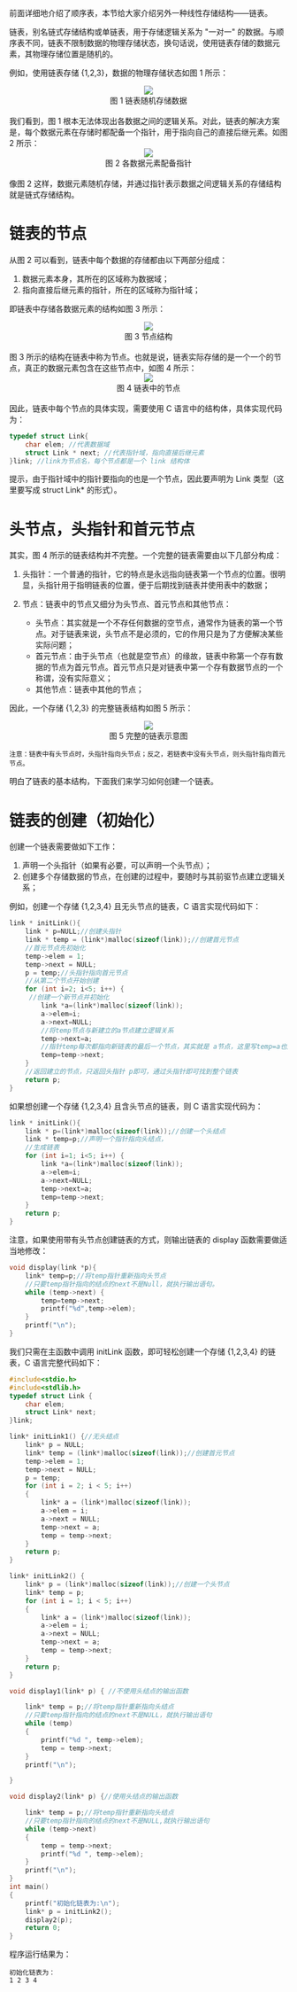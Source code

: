 前面详细地介绍了顺序表，本节给大家介绍另外一种线性存储结构——链表。

链表，别名链式存储结构或单链表，用于存储逻辑关系为 "一对一" 的数据。与顺序表不同，链表不限制数据的物理存储状态，换句话说，使用链表存储的数据元素，其物理存储位置是随机的。

例如，使用链表存储 {1,2,3}，数据的物理存储状态如图 1 所示：

<div align="center"><img src="https://img1.imgtp.com/2023/08/20/EJtvBef3.gif"></div>
<div align="center">图 1 链表随机存储数据</div>

<br>
我们看到，图 1 根本无法体现出各数据之间的逻辑关系。对此，链表的解决方案是，每个数据元素在存储时都配备一个指针，用于指向自己的直接后继元素。如图 2 所示：

<div align="center"><img src="https://img1.imgtp.com/2023/08/20/HX45P4rl.gif"></div>
<div align="center">图 2 各数据元素配备指针</div>

<br>
像图 2 这样，数据元素随机存储，并通过指针表示数据之间逻辑关系的存储结构就是链式存储结构。

# 链表的节点
从图 2 可以看到，链表中每个数据的存储都由以下两部分组成：

1. 数据元素本身，其所在的区域称为数据域；
2. 指向直接后继元素的指针，所在的区域称为指针域；

即链表中存储各数据元素的结构如图 3 所示：
<div align="center"><img src="https://img1.imgtp.com/2023/08/20/hijXgiSD.gif"></div>
<div align="center">图 3 节点结构</div>

<br>
图 3 所示的结构在链表中称为节点。也就是说，链表实际存储的是一个一个的节点，真正的数据元素包含在这些节点中，如图 4 所示：

<div align="center"><img src="https://img1.imgtp.com/2023/08/20/ARkKGbrl.gif"></div>
<div align="center">图 4 链表中的节点</div>

<br>
因此，链表中每个节点的具体实现，需要使用 C 语言中的结构体，具体实现代码为：

```c++
typedef struct Link{
    char elem; //代表数据域
    struct Link * next; //代表指针域，指向直接后继元素
}link; //link为节点名，每个节点都是一个 link 结构体
```

提示，由于指针域中的指针要指向的也是一个节点，因此要声明为 Link 类型（这里要写成 struct Link* 的形式）。

# 头节点，头指针和首元节点

其实，图 4 所示的链表结构并不完整。一个完整的链表需要由以下几部分构成：
1. 头指针：一个普通的指针，它的特点是永远指向链表第一个节点的位置。很明显，头指针用于指明链表的位置，便于后期找到链表并使用表中的数据；
2. 节点：链表中的节点又细分为头节点、首元节点和其他节点：

    * 头节点：其实就是一个不存任何数据的空节点，通常作为链表的第一个节点。对于链表来说，头节点不是必须的，它的作用只是为了方便解决某些实际问题；
    * 首元节点：由于头节点（也就是空节点）的缘故，链表中称第一个存有数据的节点为首元节点。首元节点只是对链表中第一个存有数据节点的一个称谓，没有实际意义；
    * 其他节点：链表中其他的节点；

因此，一个存储 {1,2,3} 的完整链表结构如图 5 所示：

<div align="center"><img src="https://img1.imgtp.com/2023/08/20/qWe192sL.gif"></div>
<div align="center">图 5 完整的链表示意图</div>

    注意：链表中有头节点时，头指针指向头节点；反之，若链表中没有头节点，则头指针指向首元节点。

明白了链表的基本结构，下面我们来学习如何创建一个链表。

# 链表的创建（初始化）
创建一个链表需要做如下工作：
1. 声明一个头指针（如果有必要，可以声明一个头节点）；
2. 创建多个存储数据的节点，在创建的过程中，要随时与其前驱节点建立逻辑关系；

例如，创建一个存储 {1,2,3,4} 且无头节点的链表，C 语言实现代码如下：

```c++
link * initLink(){
    link * p=NULL;//创建头指针
    link * temp = (link*)malloc(sizeof(link));//创建首元节点
    //首元节点先初始化
    temp->elem = 1;
    temp->next = NULL;
    p = temp;//头指针指向首元节点
    //从第二个节点开始创建
    for (int i=2; i<5; i++) {
     //创建一个新节点并初始化
        link *a=(link*)malloc(sizeof(link));
        a->elem=i;
        a->next=NULL;
        //将temp节点与新建立的a节点建立逻辑关系
        temp->next=a;
        //指针temp每次都指向新链表的最后一个节点，其实就是 a节点，这里写temp=a也对
        temp=temp->next;
    }
    //返回建立的节点，只返回头指针 p即可，通过头指针即可找到整个链表
    return p;
}
```

如果想创建一个存储 {1,2,3,4} 且含头节点的链表，则 C 语言实现代码为：

```c++
link * initLink(){
    link * p=(link*)malloc(sizeof(link));//创建一个头结点
    link * temp=p;//声明一个指针指向头结点，
    //生成链表
    for (int i=1; i<5; i++) {
        link *a=(link*)malloc(sizeof(link));
        a->elem=i;
        a->next=NULL;
        temp->next=a;
        temp=temp->next;
    }
    return p;
}
```

注意，如果使用带有头节点创建链表的方式，则输出链表的 display 函数需要做适当地修改：

```c++
void display(link *p){
    link* temp=p;//将temp指针重新指向头节点
    //只要temp指针指向的结点的next不是Null，就执行输出语句。
    while (temp->next) {
        temp=temp->next;
        printf("%d",temp->elem);
    }
    printf("\n");
}
```

我们只需在主函数中调用 initLink 函数，即可轻松创建一个存储 {1,2,3,4} 的链表，C 语言完整代码如下：

```c++
#include<stdio.h>
#include<stdlib.h>
typedef struct Link {
	char elem;
	struct Link* next;
}link;

link* initLink1() {//无头结点
	link* p = NULL;
	link* temp = (link*)malloc(sizeof(link));//创建首元节点
	temp->elem = 1;
	temp->next = NULL;
	p = temp;
	for (int i = 2; i < 5; i++)
	{
		link* a = (link*)malloc(sizeof(link));
		a->elem = i;
		a->next = NULL;
		temp->next = a;
		temp = temp->next;
	}
	return p;
}

link* initLink2() {
	link* p = (link*)malloc(sizeof(link));//创建一个头节点
	link* temp = p;
	for (int i = 1; i < 5; i++)
	{
		link* a = (link*)malloc(sizeof(link));
		a->elem = i;
		a->next = NULL;
		temp->next = a;
		temp = temp->next;
	}
	return p;
}

void display1(link* p) { //不使用头结点的输出函数

	link* temp = p;//将temp指针重新指向头结点
	//只要temp指针指向的结点的next不是NULL，就执行输出语句
	while (temp)
	{
		printf("%d ", temp->elem);
		temp = temp->next;
	}
	printf("\n");

}

void display2(link* p) {//使用头结点的输出函数

	link* temp = p;//将temp指针重新指向头结点
	//只要temp指针指向的结点的next不是NULL,就执行输出语句
	while (temp->next)
	{
		temp = temp->next;
		printf("%d ", temp->elem);
	}
	printf("\n");
}
int main()
{
	printf("初始化链表为:\n");
	link* p = initLink2();
	display2(p);
	return 0;
}
```

程序运行结果为：

    初始化链表为：
    1 2 3 4